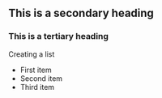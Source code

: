 
## This is a secondary heading
### This is a tertiary heading

Creating a list

* First item
* Second item
* Third item